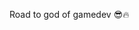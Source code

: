 Road to god of gamedev 😎🔥

<!---
Ronso1/Ronso1 is a ✨ special ✨ repository because its `README.md` (this file) appears on your GitHub profile.
You can click the Preview link to take a look at your changes.
--->
